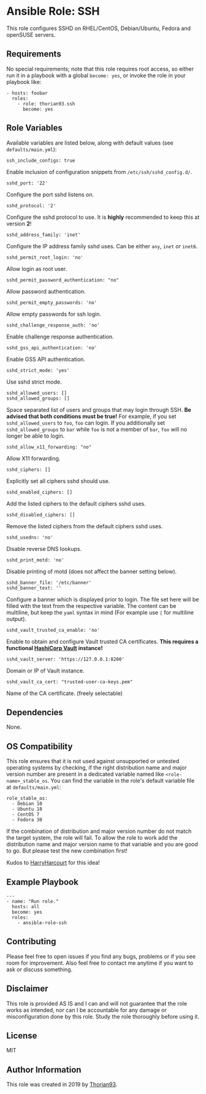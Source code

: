 # Ansible Role: SSH

This role configures SSHD on RHEL/CentOS, Debian/Ubuntu, Fedora and openSUSE servers.

## Requirements

No special requirements; note that this role requires root access, so either run it in a playbook with a global `become: yes`, or invoke the role in your playbook like:

    - hosts: foobar
      roles:
        - role: thorian93.ssh
          become: yes

## Role Variables

Available variables are listed below, along with default values (see `defaults/main.yml`):

    ssh_include_configs: true

Enable inclusion of configuration snippets from `/etc/ssh/sshd_config.d/`.

    sshd_port: '22'

Configure the port sshd listens on.

    sshd_protocol: '2'

Configure the sshd protocol to use. It is **highly** recommended to keep this at version **2**!

    sshd_address_family: 'inet'

Configure the IP address family sshd uses. Can be either `any`, `inet` or `inet6`.

    sshd_permit_root_login: 'no'

Allow login as root user.

    sshd_permit_password_authentication: "no"

Allow password authentication.

    sshd_permit_empty_passwords: 'no'

Allow empty passwords for ssh login.

    sshd_challenge_response_auth: 'no'

Enable challenge response authentication.

    sshd_gss_api_authentication: 'no'

Enable GSS API authentication.

    sshd_strict_mode: 'yes'

Use sshd strict mode.

    sshd_allowed_users: []
    sshd_allowed_groups: []

Space separated list of users and groups that may login through SSH. **Be advised that both conditions must be true!**
For example, if you set `sshd_allowed_users` to `foo`, `foo` can login. If you additionally set `sshd_allowed_groups` to `bar` while `foo` is not a member of `bar`, `foo` will no longer be able to login.

    sshd_allow_x11_forwarding: "no"

Allow X11 forwarding.

    sshd_ciphers: []

Explicitly set all ciphers sshd should use.

    sshd_enabled_ciphers: []

Add the listed ciphers to the default ciphers sshd uses.

    sshd_disabled_ciphers: []

Remove the listed ciphers from the default ciphers sshd uses.

    sshd_usedns: 'no'

Disable reverse DNS lookups.

    sshd_print_motd: 'no'

Disable printing of motd (does not affect the banner setting below).

    sshd_banner_file: '/etc/banner'
    sshd_banner_text: ''

Configure a banner which is displayed prior to login. The file set here will be filled with the text from the respective variable. The content can be multiline, but keep the `yaml` syntax in mind (For example use `|` for multiline output).

    sshd_vault_trusted_ca_enable: 'no'

Enable to obtain and configure Vault trusted CA certificates.
**This requires a functional [HashiCorp Vault](https://www.vaultproject.io/) instance!**

    sshd_vault_server: 'https://127.0.0.1:8200'

Domain or IP of Vault instance.

    sshd_vault_ca_cert: "trusted-user-ca-keys.pem"

Name of the CA certificate. (freely selectable)


## Dependencies

None.

## OS Compatibility
This role ensures that it is not used against unsupported or untested operating systems by checking, if the right distribution name and major version number are present in a dedicated variable named like `<role-name>_stable_os`. You can find the variable in the role's default variable file at `defaults/main.yml`:

    role_stable_os:
      - Debian 10
      - Ubuntu 18
      - CentOS 7
      - Fedora 30

If the combination of distribution and major version number do not match the target system, the role will fail. To allow the role to work add the distribution name and major version name to that variable and you are good to go. But please test the new combination first!

Kudos to [HarryHarcourt](https://github.com/HarryHarcourt) for this idea!

## Example Playbook

    ---
    - name: "Run role."
      hosts: all
      become: yes
      roles:
        - ansible-role-ssh

## Contributing

Please feel free to open issues if you find any bugs, problems or if you see room for improvement. Also feel free to contact me anytime if you want to ask or discuss something.

## Disclaimer

This role is provided AS IS and I can and will not guarantee that the role works as intended, nor can I be accountable for any damage or misconfiguration done by this role. Study the role thoroughly before using it.

## License

MIT

## Author Information

This role was created in 2019 by [Thorian93](http://thorian93.de/).
